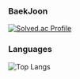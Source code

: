 
<h3>BaekJoon</h3>

[![Solved.ac Profile](http://mazassumnida.wtf/api/generate_badge?boj=inhohyun)](https://solved.ac/inhohyun)

<h3>Languages</h3>

![Top Langs](https://github-readme-stats.vercel.app/api/top-langs/?username=inhohyun&theme=tokyonight)


